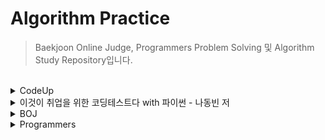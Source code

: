 # Algorithm Practice

> Baekjoon Online Judge, Programmers Problem Solving 및 Algorithm Study Repository입니다.

<br>
<details>
<summary>CodeUp</summary>

### Python 기초 100제
- [6001 - [기초-출력] 출력하기01(설명)(py)](https://github.com/ningpop/Algorithm-Practice/blob/master/CodeUp/Python_Basic_100/6001.py)
- [6002 - [기초-출력] 출력하기02(설명)(py)](https://github.com/ningpop/Algorithm-Practice/blob/master/CodeUp/Python_Basic_100/6002.py)
- [6003 - [기초-출력] 출력하기03(설명)(py)](https://github.com/ningpop/Algorithm-Practice/blob/master/CodeUp/Python_Basic_100/6003.py)
- [6004 - [기초-출력] 출력하기04(설명)(py)](https://github.com/ningpop/Algorithm-Practice/blob/master/CodeUp/Python_Basic_100/6004.py)
- [6005 - [기초-출력] 출력하기05(설명)(py)](https://github.com/ningpop/Algorithm-Practice/blob/master/CodeUp/Python_Basic_100/6005.py)
- [6006 - [기초-출력] 출력하기06(py)](https://github.com/ningpop/Algorithm-Practice/blob/master/CodeUp/Python_Basic_100/6006.py)
- [6007 - [기초-출력] 출력하기07(py)](https://github.com/ningpop/Algorithm-Practice/blob/master/CodeUp/Python_Basic_100/6007.py)
- [6008 - [기초-출력] 출력하기08(py)](https://github.com/ningpop/Algorithm-Practice/blob/master/CodeUp/Python_Basic_100/6008.py)
- [6009 - [기초-입출력] 문자 1개 입력받아 그대로 출력하기(설명)(py)](https://github.com/ningpop/Algorithm-Practice/blob/master/CodeUp/Python_Basic_100/6009.py)
- [6010 - [기초-입출력] 정수 1개 입력받아 int로 변환하여 출력하기(설명)(py)](https://github.com/ningpop/Algorithm-Practice/blob/master/CodeUp/Python_Basic_100/6010.py)
- [6011 - [기초-입출력] 실수 1개 입력받아 변환하여 출력하기(설명)(py)](https://github.com/ningpop/Algorithm-Practice/blob/master/CodeUp/Python_Basic_100/6011.py)
- [6012 - [기초-입출력] 정수 2개 입력받아 그대로 출력하기1(설명)(py)](https://github.com/ningpop/Algorithm-Practice/blob/master/CodeUp/Python_Basic_100/6012.py)
- [6013 - [기초-입출력] 문자 2개 입력받아 순서 바꿔 출력하기1(py)](https://github.com/ningpop/Algorithm-Practice/blob/master/CodeUp/Python_Basic_100/6013.py)
- [6014 - [기초-입출력] 실수 1개 입력받아 3번 출력하기(py)](https://github.com/ningpop/Algorithm-Practice/blob/master/CodeUp/Python_Basic_100/6014.py)
- [6015 - [기초-입출력] 정수 2개 입력받아 그대로 출력하기2(설명)(py)](https://github.com/ningpop/Algorithm-Practice/blob/master/CodeUp/Python_Basic_100/6015.py)
- [6016 - [기초-입출력] 문자 2개 입력받아 순서 바꿔 출력하기2(설명)(py)](https://github.com/ningpop/Algorithm-Practice/blob/master/CodeUp/Python_Basic_100/6016.py)
- [6017 - [기초-입출력] 문장 1개 입력받아 3번 출력하기(설명)(py)](https://github.com/ningpop/Algorithm-Practice/blob/master/CodeUp/Python_Basic_100/6017.py)
- [6018 - [기초-입출력] 시간 입력받아 그대로 출력하기(설명)(py)](https://github.com/ningpop/Algorithm-Practice/blob/master/CodeUp/Python_Basic_100/6018.py)
- [6019 - [기초-입출력] 연월일 입력받아 순서 바꿔 출력하기(py)](https://github.com/ningpop/Algorithm-Practice/blob/master/CodeUp/Python_Basic_100/6019.py)
- [6020 - [기초-입출력] 주민번호 입력받아 형태 바꿔 출력하기(py)](https://github.com/ningpop/Algorithm-Practice/blob/master/CodeUp/Python_Basic_100/6020.py)
- [6021 - [기초-입출력] 단어 1개 입력받아 나누어 출력하기(설명)(py)](https://github.com/ningpop/Algorithm-Practice/blob/master/CodeUp/Python_Basic_100/6021.py)
- [6022 - [기초-입출력] 연월일 입력받아 나누어 출력하기(설명)(py)](https://github.com/ningpop/Algorithm-Practice/blob/master/CodeUp/Python_Basic_100/6022.py)
- [6023 - [기초-입출력] 시분초 입력받아 분만 출력하기(py)](https://github.com/ningpop/Algorithm-Practice/blob/master/CodeUp/Python_Basic_100/6023.py)
- [6024 - [기초-입출력] 단어 2개 입력받아 이어 붙이기(설명)(py)](https://github.com/ningpop/Algorithm-Practice/blob/master/CodeUp/Python_Basic_100/6024.py)
- [6025 - [기초-값변환] 정수 2개 입력받아 합 계산하기(설명)(py)](https://github.com/ningpop/Algorithm-Practice/blob/master/CodeUp/Python_Basic_100/6025.py)
- [6026 - [기초-값변환] 실수 2개 입력받아 합 계산하기(설명)(py)](https://github.com/ningpop/Algorithm-Practice/blob/master/CodeUp/Python_Basic_100/6026.py)
- [6027 - [기초-출력변환] 10진 정수 입력받아 16진수로 출력하기1(설명)(py)](https://github.com/ningpop/Algorithm-Practice/blob/master/CodeUp/Python_Basic_100/6027.py)
- [6028 - [기초-출력변환] 10진 정수 입력받아 16진수로 출력하기2(설명)(py)](https://github.com/ningpop/Algorithm-Practice/blob/master/CodeUp/Python_Basic_100/6028.py)
- [6029 - [기초-값변환] 16진 정수 입력받아 8진수로 출력하기(설명)(py)](https://github.com/ningpop/Algorithm-Practice/blob/master/CodeUp/Python_Basic_100/6029.py)
- [6030 - [기초-값변환] 영문자 1개 입력받아 10진수로 변환하기(설명)(py)](https://github.com/ningpop/Algorithm-Practice/blob/master/CodeUp/Python_Basic_100/6030.py)
- [6031 - [기초-값변환] 정수 입력받아 유니코드 문자로 변환하기(설명)(py)](https://github.com/ningpop/Algorithm-Practice/blob/master/CodeUp/Python_Basic_100/6031.py)
- [6032 - [기초-산술연산] 정수 1개 입력받아 부호 바꾸기(설명)(py)](https://github.com/ningpop/Algorithm-Practice/blob/master/CodeUp/Python_Basic_100/6032.py)
- [6033 - [기초-산술연산] 문자 1개 입력받아 다음 문자 출력하기(설명)(py)](https://github.com/ningpop/Algorithm-Practice/blob/master/CodeUp/Python_Basic_100/6033.py)
- [6034 - [기초-산술연산] 정수 2개 입력받아 차 계산하기(설명)(py)](https://github.com/ningpop/Algorithm-Practice/blob/master/CodeUp/Python_Basic_100/6034.py)
- [6035 - [기초-산술연산] 실수 2개 입력받아 곱 계산하기(설명)(py)](https://github.com/ningpop/Algorithm-Practice/blob/master/CodeUp/Python_Basic_100/6035.py)
- [6036 - [기초-산술연산] 단어 여러 번 출력하기(설명)(py)](https://github.com/ningpop/Algorithm-Practice/blob/master/CodeUp/Python_Basic_100/6036.py)
- [6037 - [기초-산술연산] 문장 여러 번 출력하기(설명)(py)](https://github.com/ningpop/Algorithm-Practice/blob/master/CodeUp/Python_Basic_100/6037.py)
- [6038 - [기초-산술연산] 정수 2개 입력받아 거듭제곱 계산하기(설명)(py)](https://github.com/ningpop/Algorithm-Practice/blob/master/CodeUp/Python_Basic_100/6038.py)
- [6039 - [기초-산술연산] 실수 2개 입력받아 거듭제곱 계산하기(py)](https://github.com/ningpop/Algorithm-Practice/blob/master/CodeUp/Python_Basic_100/6039.py)
- [6040 - [기초-산술연산] 정수 2개 입력받아 나눈 몫 계산하기(설명)(py)](https://github.com/ningpop/Algorithm-Practice/blob/master/CodeUp/Python_Basic_100/6040.py)
- [6041 - [기초-산술연산] 정수 2개 입력받아 나눈 나머지 계산하기(설명)(py)](https://github.com/ningpop/Algorithm-Practice/blob/master/CodeUp/Python_Basic_100/6041.py)
- [6042 - [기초-값변환] 실수 1개 입력받아 소숫점이하 자리 변환하기(설명)(py)](https://github.com/ningpop/Algorithm-Practice/blob/master/CodeUp/Python_Basic_100/6042.py)
- [6043 - [기초-산술연산] 실수 2개 입력받아 나눈 결과 계산하기(py)](https://github.com/ningpop/Algorithm-Practice/blob/master/CodeUp/Python_Basic_100/6043.py)
- [6044 - [기초-산술연산] 정수 2개 입력받아 자동 계산하기(py)](https://github.com/ningpop/Algorithm-Practice/blob/master/CodeUp/Python_Basic_100/6044.py)
- [6045 - [기초-산술연산] 정수 3개 입력받아 합과 평균 출력하기(설명)(py)](https://github.com/ningpop/Algorithm-Practice/blob/master/CodeUp/Python_Basic_100/6045.py)
- [6046 - [기초-비트시프트연산] 정수 1개 입력받아 2배 곱해 출력하기(설명)(py)](https://github.com/ningpop/Algorithm-Practice/blob/master/CodeUp/Python_Basic_100/6046.py)
- [6047 - [기초-비트시프트연산] 2의 거듭제곱 배로 곱해 출력하기(설명)(py)](https://github.com/ningpop/Algorithm-Practice/blob/master/CodeUp/Python_Basic_100/6047.py)
- [6048 - [기초-비교연산] 정수 2개 입력받아 비교하기1(설명)(py)](https://github.com/ningpop/Algorithm-Practice/blob/master/CodeUp/Python_Basic_100/6048.py)
- [6049 - [기초-비교연산] 정수 2개 입력받아 비교하기2(설명)(py)](https://github.com/ningpop/Algorithm-Practice/blob/master/CodeUp/Python_Basic_100/6049.py)
- [6050 - [기초-비교연산] 정수 2개 입력받아 비교하기3(설명)(py)](https://github.com/ningpop/Algorithm-Practice/blob/master/CodeUp/Python_Basic_100/6050.py)
- [6051 - [기초-비교연산] 정수 2개 입력받아 비교하기4(설명)(py)](https://github.com/ningpop/Algorithm-Practice/blob/master/CodeUp/Python_Basic_100/6051.py)
- [6052 - [기초-논리연산] 정수 입력받아 참 거짓 평가하기(설명)(py)](https://github.com/ningpop/Algorithm-Practice/blob/master/CodeUp/Python_Basic_100/6052.py)
- [6053 - [기초-논리연산] 참 거짓 바꾸기(설명)(py)](https://github.com/ningpop/Algorithm-Practice/blob/master/CodeUp/Python_Basic_100/6053.py)
- [6054 - [기초-논리연산] 둘 다 참일 경우만 참 출력하기(설명)(py)](https://github.com/ningpop/Algorithm-Practice/blob/master/CodeUp/Python_Basic_100/6054.py)
- [6055 - [기초-논리연산] 하나라도 참이면 참 출력하기(설명)(py)](https://github.com/ningpop/Algorithm-Practice/blob/master/CodeUp/Python_Basic_100/6055.py)
- [6056 - [기초-논리연산] 참/거짓이 서로 다를 때에만 참 출력하기(설명)(py)](https://github.com/ningpop/Algorithm-Practice/blob/master/CodeUp/Python_Basic_100/6056.py)
- [6057 - [기초-논리연산] 참/거짓이 서로 같을 때에만 참 출력하기(설명)(py)](https://github.com/ningpop/Algorithm-Practice/blob/master/CodeUp/Python_Basic_100/6057.py)
- [6058 - [기초-논리연산] 둘 다 거짓일 경우만 참 출력하기(py)](https://github.com/ningpop/Algorithm-Practice/blob/master/CodeUp/Python_Basic_100/6058.py)
- [6059 - [기초-비트단위논리연산] 비트단위로 NOT 하여 출력하기(설명)(py)](https://github.com/ningpop/Algorithm-Practice/blob/master/CodeUp/Python_Basic_100/6059.py)
- [6060 - [기초-비트단위논리연산] 비트단위로 AND 하여 출력하기(설명)(py)](https://github.com/ningpop/Algorithm-Practice/blob/master/CodeUp/Python_Basic_100/6060.py)
- [6061 - [기초-비트단위논리연산] 비트단위로 OR 하여 출력하기(설명)(py)](https://github.com/ningpop/Algorithm-Practice/blob/master/CodeUp/Python_Basic_100/6061.py)
- [6062 - [기초-비트단위논리연산] 비트단위로 XOR 하여 출력하기(설명)(py)](https://github.com/ningpop/Algorithm-Practice/blob/master/CodeUp/Python_Basic_100/6062.py)
- [6063 - [기초-3항연산] 정수 2개 입력받아 큰 값 출력하기(설명)(py)](https://github.com/ningpop/Algorithm-Practice/blob/master/CodeUp/Python_Basic_100/6063.py)
- [6064 - [기초-3항연산] 정수 3개 입력받아 가장 작은 값 출력하기(설명)(py)](https://github.com/ningpop/Algorithm-Practice/blob/master/CodeUp/Python_Basic_100/6064.py)
- [6065 - [기초-조건/선택실행구조] 정수 3개 입력받아 짝수만 출력하기(설명)(py)](https://github.com/ningpop/Algorithm-Practice/blob/master/CodeUp/Python_Basic_100/6065.py)
- [6066 - [기초-조건/선택실행구조] 정수 3개 입력받아 짝/홀 출력하기(설명)(py)](https://github.com/ningpop/Algorithm-Practice/blob/master/CodeUp/Python_Basic_100/6066.py)
- [6067 - [기초-조건/선택실행구조] 정수 1개 입력받아 분류하기(설명)(py)](https://github.com/ningpop/Algorithm-Practice/blob/master/CodeUp/Python_Basic_100/6067.py)
- [6068 - [기초-조건/선택실행구조] 점수 입력받아 평가 출력하기(설명)(py)](https://github.com/ningpop/Algorithm-Practice/blob/master/CodeUp/Python_Basic_100/6068.py)
- [6069 - [기초-조건/선택실행구조] 평가 입력받아 다르게 출력하기(py)](https://github.com/ningpop/Algorithm-Practice/blob/master/CodeUp/Python_Basic_100/6069.py)
- [6070 - [기초-조건/선택실행구조] 월 입력받아 계절 출력하기(설명)(py)](https://github.com/ningpop/Algorithm-Practice/blob/master/CodeUp/Python_Basic_100/6070.py)
- [6071 - [기초-반복실행구조] 0 입력될 때까지 무한 출력하기(설명)(py)](https://github.com/ningpop/Algorithm-Practice/blob/master/CodeUp/Python_Basic_100/6071.py)
- [6072 - [기초-반복실행구조] 정수 1개 입력받아 카운트다운 출력하기1(설명)(py)](https://github.com/ningpop/Algorithm-Practice/blob/master/CodeUp/Python_Basic_100/6072.py)
- [6073 - [기초-반복실행구조] 정수 1개 입력받아 카운트다운 출력하기2(py)](https://github.com/ningpop/Algorithm-Practice/blob/master/CodeUp/Python_Basic_100/6073.py)
- [6074 - [기초-반복실행구조] 문자 1개 입력받아 알파벳 출력하기(설명)(py)](https://github.com/ningpop/Algorithm-Practice/blob/master/CodeUp/Python_Basic_100/6074.py)
- [6075 - [기초-반복실행구조] 정수 1개 입력받아 그 수까지 출력하기1(py)](https://github.com/ningpop/Algorithm-Practice/blob/master/CodeUp/Python_Basic_100/6075.py)
- [6076 - [기초-반복실행구조] 정수 1개 입력받아 그 수까지 출력하기2(설명)(py)](https://github.com/ningpop/Algorithm-Practice/blob/master/CodeUp/Python_Basic_100/6076.py)
- [6077 - [기초-종합] 짝수 합 구하기(설명)(py)](https://github.com/ningpop/Algorithm-Practice/blob/master/CodeUp/Python_Basic_100/6077.py)
- [6078 - [기초-종합] 원하는 문자가 입력될 때까지 반복 출력하기(py)](https://github.com/ningpop/Algorithm-Practice/blob/master/CodeUp/Python_Basic_100/6078.py)
- [6079 - [기초-종합] 언제까지 더해야 할까?(py)](https://github.com/ningpop/Algorithm-Practice/blob/master/CodeUp/Python_Basic_100/6079.py)
- [6080 - [기초-종합] 주사위 2개 던지기(설명)(py)](https://github.com/ningpop/Algorithm-Practice/blob/master/CodeUp/Python_Basic_100/6080.py)
- [6081 - [기초-종합] 16진수 구구단 출력하기(py)](https://github.com/ningpop/Algorithm-Practice/blob/master/CodeUp/Python_Basic_100/6081.py)
- [6082 - [기초-종합] 3 6 9 게임의 왕이 되자(설명)(py)](https://github.com/ningpop/Algorithm-Practice/blob/master/CodeUp/Python_Basic_100/6082.py)
- [6083 - [기초-종합] 빛 섞어 색 만들기(설명)(py)](https://github.com/ningpop/Algorithm-Practice/blob/master/CodeUp/Python_Basic_100/6083.py)
- [6084 - [기초-종합] 소리 파일 저장용량 계산하기(py)](https://github.com/ningpop/Algorithm-Practice/blob/master/CodeUp/Python_Basic_100/6084.py)
- [6085 - [기초-종합] 그림 파일 저장용량 계산하기(py)](https://github.com/ningpop/Algorithm-Practice/blob/master/CodeUp/Python_Basic_100/6085.py)
- [6086 - [기초-종합] 거기까지! 이제 그만~(설명)(py)](https://github.com/ningpop/Algorithm-Practice/blob/master/CodeUp/Python_Basic_100/6086.py)
- [6087 - [기초-종합] 3의 배수는 통과(설명)(py)](https://github.com/ningpop/Algorithm-Practice/blob/master/CodeUp/Python_Basic_100/6087.py)
- [6088 - [기초-종합] 수 나열하기1(py)](https://github.com/ningpop/Algorithm-Practice/blob/master/CodeUp/Python_Basic_100/6088.py)
- [6089 - [기초-종합] 수 나열하기2(py)](https://github.com/ningpop/Algorithm-Practice/blob/master/CodeUp/Python_Basic_100/6089.py)
- [6090 - [기초-종합] 수 나열하기3(py)](https://github.com/ningpop/Algorithm-Practice/blob/master/CodeUp/Python_Basic_100/6090.py)
- [6091 - [기초-종합] 함께 문제 푸는 날(설명)(py)](https://github.com/ningpop/Algorithm-Practice/blob/master/CodeUp/Python_Basic_100/6091.py)
- [6092 - [기초-리스트] 이상한 출석 번호 부르기1(설명)(py)](https://github.com/ningpop/Algorithm-Practice/blob/master/CodeUp/Python_Basic_100/6092.py)
- [6093 - [기초-리스트] 이상한 출석 번호 부르기2(py)](https://github.com/ningpop/Algorithm-Practice/blob/master/CodeUp/Python_Basic_100/6093.py)
- [6094 - [기초-리스트] 이상한 출석 번호 부르기3(py)](https://github.com/ningpop/Algorithm-Practice/blob/master/CodeUp/Python_Basic_100/6094.py)
- [6095 - [기초-리스트] 바둑판에 흰 돌 놓기(설명)(py)](https://github.com/ningpop/Algorithm-Practice/blob/master/CodeUp/Python_Basic_100/6095.py)
- [6096 - [기초-리스트] 바둑알 십자 뒤집기(py)](https://github.com/ningpop/Algorithm-Practice/blob/master/CodeUp/Python_Basic_100/6096.py)
- [6097 - [기초-리스트] 설탕과자 뽑기(py)](https://github.com/ningpop/Algorithm-Practice/blob/master/CodeUp/Python_Basic_100/6097.py)
- [6098 - [기초-리스트] 성실한 개미(py)](https://github.com/ningpop/Algorithm-Practice/blob/master/CodeUp/Python_Basic_100/6098.py)

### 기초1. 출력문
- [1001 - [기초-출력] 출력하기01(설명)](https://github.com/ningpop/Algorithm-Practice/blob/master/CodeUp/Basic1/1001.cpp)
- [1002 - [기초-출력] 출력하기02(설명)](https://github.com/ningpop/Algorithm-Practice/blob/master/CodeUp/Basic1/1002.cpp)
- [1003 - [기초-출력] 출력하기03(설명)](https://github.com/ningpop/Algorithm-Practice/blob/master/CodeUp/Basic1/1003.cpp)
- [1004 - [기초-출력] 출력하기04(설명)](https://github.com/ningpop/Algorithm-Practice/blob/master/CodeUp/Basic1/1004.cpp)
- [1005 - [기초-출력] 출력하기05(설명)](https://github.com/ningpop/Algorithm-Practice/blob/master/CodeUp/Basic1/1005.cpp)
- [1006 - [기초-출력] 출력하기06(설명)](https://github.com/ningpop/Algorithm-Practice/blob/master/CodeUp/Basic1/1006.cpp)
- [1007 - [기초-출력] 출력하기07(설명)](https://github.com/ningpop/Algorithm-Practice/blob/master/CodeUp/Basic1/1007.cpp)
- [1008 - [기초-출력] 출력하기08(설명)](https://github.com/ningpop/Algorithm-Practice/blob/master/CodeUp/Basic1/1008.cpp)
- [1101 - Hello, World!](https://github.com/ningpop/Algorithm-Practice/blob/master/CodeUp/Basic1/1101.py)
- [1102 - Hello, World! (줄 바꿈 버전)](https://github.com/ningpop/Algorithm-Practice/blob/master/CodeUp/Basic1/1102.py)
- [1103 - 폴더명 출력](https://github.com/ningpop/Algorithm-Practice/blob/master/CodeUp/Basic1/1103.py)
- [1106 - int의 범위](https://github.com/ningpop/Algorithm-Practice/blob/master/CodeUp/Basic1/1106.py)

### 기초2. 입출력문 및 연산자
- [1010 - [기초-입출력] 정수 1개 입력받아 그대로 출력하기(설명)](https://github.com/ningpop/Algorithm-Practice/blob/master/CodeUp/Basic2/1010.cpp)
- [1011 - [기초-입출력] 문자 1개 입력받아 그대로 출력하기(설명)](https://github.com/ningpop/Algorithm-Practice/blob/master/CodeUp/Basic2/1011.cpp)
- [1012 - [기초-입출력] 실수 1개 입력받아 그대로 출력하기(설명)](https://github.com/ningpop/Algorithm-Practice/blob/master/CodeUp/Basic2/1012.cpp)
- [1013 - [기초-입출력] 정수 2개 입력받아 그대로 출력하기(설명)](https://github.com/ningpop/Algorithm-Practice/blob/master/CodeUp/Basic2/1013.cpp)
- [1014 - [기초-입출력] 문자 2개 입력받아 순서 바꿔 출력하기(설명)](https://github.com/ningpop/Algorithm-Practice/blob/master/CodeUp/Basic2/1014.cpp)
- [1015 - [기초-입출력] 실수 입력받아 둘째 자리까지 출력하기(설명)](https://github.com/ningpop/Algorithm-Practice/blob/master/CodeUp/Basic2/1015.cpp)
- [1017 - [기초-입출력] 정수 1개 입력받아 3번 출력하기(설명)](https://github.com/ningpop/Algorithm-Practice/blob/master/CodeUp/Basic2/1017.cpp)
- [1018 - [기초-입출력] 시간 입력받아 그대로 출력하기(설명)](https://github.com/ningpop/Algorithm-Practice/blob/master/CodeUp/Basic2/1018.cpp)
- [1019 - [기초-입출력] 연월일 입력받아 그대로 출력하기](https://github.com/ningpop/Algorithm-Practice/blob/master/CodeUp/Basic2/1019.cpp)
- [1020 - [기초-입출력] 주민번호 입력받아 형태 바꿔 출력하기](https://github.com/ningpop/Algorithm-Practice/blob/master/CodeUp/Basic2/1020.cpp)
- [1021 - [기초-입출력] 단어 1개 입력받아 그대로 출력하기(설명)](https://github.com/ningpop/Algorithm-Practice/blob/master/CodeUp/Basic2/1021.cpp)
- [1022 - [기초-입출력] 문장 1개 입력받아 그대로 출력하기(설명)](https://github.com/ningpop/Algorithm-Practice/blob/master/CodeUp/Basic2/1022.cpp)
- [1023 - [기초-입출력] 실수 1개 입력받아 부분별로 출력하기(설명)](https://github.com/ningpop/Algorithm-Practice/blob/master/CodeUp/Basic2/1023.cpp)
- [1024 - [기초-입출력] 단어 1개 입력받아 나누어 출력하기(설명)](https://github.com/ningpop/Algorithm-Practice/blob/master/CodeUp/Basic2/1024.cpp)
- [1025 - [기초-입출력] 정수 1개 입력받아 나누어 출력하기(설명)](https://github.com/ningpop/Algorithm-Practice/blob/master/CodeUp/Basic2/1025.cpp)
- [1026 - [기초-입출력] 시분초 입력받아 분만 출력하기(설명)](https://github.com/ningpop/Algorithm-Practice/blob/master/CodeUp/Basic2/1026.cpp)
- [1027 - [기초-입출력] 년월일 입력 받아 형식 바꿔 출력하기(설명)](https://github.com/ningpop/Algorithm-Practice/blob/master/CodeUp/Basic2/1027.cpp)
- [1028 - [기초-데이터형] 정수 1개 입력받아 그대로 출력하기2(설명)](https://github.com/ningpop/Algorithm-Practice/blob/master/CodeUp/Basic2/1028.cpp)
- [1029 - [기초-데이터형] 실수 1개 입력받아 그대로 출력하기2(설명)](https://github.com/ningpop/Algorithm-Practice/blob/master/CodeUp/Basic2/1029.cpp)
- [1030 - [기초-데이터형] 정수 1개 입력받아 그대로 출력하기3(설명)](https://github.com/ningpop/Algorithm-Practice/blob/master/CodeUp/Basic2/1030.cpp)
- [1031 - [기초-출력변환] 10진 정수 1개 입력받아 8진수로 출력하기(설명)](https://github.com/ningpop/Algorithm-Practice/blob/master/CodeUp/Basic2/1031.cpp)
- [1032 - [기초-출력변환] 10진 정수 입력받아 16진수로 출력하기1(설명)](https://github.com/ningpop/Algorithm-Practice/blob/master/CodeUp/Basic2/1032.cpp)
- [1033 - [기초-출력변환] 10진 정수 입력받아 16진수로 출력하기2(설명)](https://github.com/ningpop/Algorithm-Practice/blob/master/CodeUp/Basic2/1033.cpp)
- [1034 - [기초-출력변환] 8진 정수 1개 입력받아 10진수로 출력하기(설명)](https://github.com/ningpop/Algorithm-Practice/blob/master/CodeUp/Basic2/1034.cpp)
- [1035 - [기초-출력변환] 16진 정수 1개 입력받아 8진수로 출력하기(설명)](https://github.com/ningpop/Algorithm-Practice/blob/master/CodeUp/Basic2/1035.cpp)
- [1036 - [기초-출력변환] 영문자 1개 입력받아 10진수로 출력하기(설명)](https://github.com/ningpop/Algorithm-Practice/blob/master/CodeUp/Basic2/1036.cpp)
- [1037 - [기초-출력변환] 정수 입력받아 아스키 문자로 출력하기](https://github.com/ningpop/Algorithm-Practice/blob/master/CodeUp/Basic2/1037.cpp)
- [1038 - [기초-산술연산] 정수 2개 입력받아 합 출력하기1(설명)](https://github.com/ningpop/Algorithm-Practice/blob/master/CodeUp/Basic2/1038.cpp)
- [1039 - [기초-산술연산] 정수 2개 입력받아 합 출력하기2(설명)](https://github.com/ningpop/Algorithm-Practice/blob/master/CodeUp/Basic2/1039.cpp)
- [1040 - [기초-산술연산] 정수 1개 입력받아 부호 바꿔 출력하기(설명)](https://github.com/ningpop/Algorithm-Practice/blob/master/CodeUp/Basic2/1040.cpp)
- [1041 - [기초-산술연산] 문자 1개 입력받아 다음 문자 출력하기(설명)](https://github.com/ningpop/Algorithm-Practice/blob/master/CodeUp/Basic2/1041.cpp)
- [1042 - [기초-산술연산] 정수 2개 입력받아 나눈 몫 출력하기(설명)](https://github.com/ningpop/Algorithm-Practice/blob/master/CodeUp/Basic2/1042.cpp)
- [1043 - [기초-산술연산] 정수 2개 입력받아 나눈 나머지 출력하기(설명)](https://github.com/ningpop/Algorithm-Practice/blob/master/CodeUp/Basic2/1043.cpp)
- [1044 - [기초-산술연산] 정수 1개 입력받아 1 더해 출력하기(설명)](https://github.com/ningpop/Algorithm-Practice/blob/master/CodeUp/Basic2/1044.cpp)
- [1045 - [기초-산술연산] 정수 2개 입력받아 자동 계산하기](https://github.com/ningpop/Algorithm-Practice/blob/master/CodeUp/Basic2/1045.cpp)
- [1046 - [기초-산술연산] 정수 3개 입력받아 합과 평균 출력하기](https://github.com/ningpop/Algorithm-Practice/blob/master/CodeUp/Basic2/1046.cpp)
- [1047 - [기초-비트시프트연산] 정수 1개 입력받아 2배 곱해 출력하기(설명)](https://github.com/ningpop/Algorithm-Practice/blob/master/CodeUp/Basic2/1047.cpp)
- [1048 - [기초-비트시프트연산] 한 번에 2의 거듭제곱 배로 출력하기(설명)](https://github.com/ningpop/Algorithm-Practice/blob/master/CodeUp/Basic2/1048.cpp)
- [1049 - [기초-비교연산] 두 정수 입력받아 비교하기1(설명)](https://github.com/ningpop/Algorithm-Practice/blob/master/CodeUp/Basic2/1049.cpp)
- [1050 - [기초-비교연산] 두 정수 입력받아 비교하기2(설명)](https://github.com/ningpop/Algorithm-Practice/blob/master/CodeUp/Basic2/1050.cpp)
- [1051 - [기초-비교연산] 두 정수 입력받아 비교하기3(설명)](https://github.com/ningpop/Algorithm-Practice/blob/master/CodeUp/Basic2/1051.cpp)
- [1052 - [기초-비교연산] 두 정수 입력받아 비교하기4(설명)](https://github.com/ningpop/Algorithm-Practice/blob/master/CodeUp/Basic2/1052.cpp)
- [1053 - [기초-논리연산] 참 거짓 바꾸기(설명)](https://github.com/ningpop/Algorithm-Practice/blob/master/CodeUp/Basic2/1053.cpp)
- [1054 - [기초-논리연산] 둘 다 참일 경우만 참 출력하기(설명)](https://github.com/ningpop/Algorithm-Practice/blob/master/CodeUp/Basic2/1054.cpp)
- [1055 - [기초-논리연산] 하나라도 참이면 참 출력하기(설명)](https://github.com/ningpop/Algorithm-Practice/blob/master/CodeUp/Basic2/1055.cpp)
- [1056 - [기초-논리연산] 참/거짓이 서로 다를 때에만 참 출력하기(설명)](https://github.com/ningpop/Algorithm-Practice/blob/master/CodeUp/Basic2/1056.cpp)
- [1057 - [기초-논리연산] 참/거짓이 서로 같을 때에만 참 출력하기](https://github.com/ningpop/Algorithm-Practice/blob/master/CodeUp/Basic2/1057.cpp)
- [1058 - [기초-논리연산] 둘 다 거짓일 경우만 참 출력하기](https://github.com/ningpop/Algorithm-Practice/blob/master/CodeUp/Basic2/1058.cpp)
- [1059 - [기초-비트단위논리연산] 비트단위로 NOT 하여 출력하기(설명)](https://github.com/ningpop/Algorithm-Practice/blob/master/CodeUp/Basic2/1059.cpp)
- [1060 - [기초-비트단위논리연산] 비트단위로 AND 하여 출력하기(설명)](https://github.com/ningpop/Algorithm-Practice/blob/master/CodeUp/Basic2/1060.cpp)
- [1061 - [기초-비트단위논리연산] 비트단위로 OR 하여 출력하기(설명)](https://github.com/ningpop/Algorithm-Practice/blob/master/CodeUp/Basic2/1061.cpp)
- [1062 - [기초-비트단위논리연산] 비트단위로 XOR 하여 출력하기(설명)](https://github.com/ningpop/Algorithm-Practice/blob/master/CodeUp/Basic2/1062.cpp)
- [1063 - [기초-삼항연산] 두 정수 입력받아 큰 수 출력하기(설명)](https://github.com/ningpop/Algorithm-Practice/blob/master/CodeUp/Basic2/1063.cpp)
- [1064 - [기초-삼항연산] 정수 3개 입력받아 가장 작은 수 출력하기(설명)](https://github.com/ningpop/Algorithm-Practice/blob/master/CodeUp/Basic2/1064.cpp)
- [1085 - [기초-종합] 소리 파일 저장용량 계산하기(설명)](https://github.com/ningpop/Algorithm-Practice/blob/master/CodeUp/Basic2/1085.cpp)
- [1086 - [기초-종합] 그림 파일 저장용량 계산하기(설명)](https://github.com/ningpop/Algorithm-Practice/blob/master/CodeUp/Basic2/1086.cpp)
- [1110 - 정수 그대로 출력하기](https://github.com/ningpop/Algorithm-Practice/blob/master/CodeUp/Basic2/1110.py)
- [1111 - %출력](https://github.com/ningpop/Algorithm-Practice/blob/master/CodeUp/Basic2/1111.py)
- [1112 - 두 정수 출력](https://github.com/ningpop/Algorithm-Practice/blob/master/CodeUp/Basic2/1112.py)
- [1113 - 바꿔서 출력하기](https://github.com/ningpop/Algorithm-Practice/blob/master/CodeUp/Basic2/1113.py)
- [1114 - 두 정수의 덧셈](https://github.com/ningpop/Algorithm-Practice/blob/master/CodeUp/Basic2/1114.py)
- [1115 - 두 정수의 덧셈 (64비트)](https://github.com/ningpop/Algorithm-Practice/blob/master/CodeUp/Basic2/1115.py)
- [1116 - 사칙연산 계산기](https://github.com/ningpop/Algorithm-Practice/blob/master/CodeUp/Basic2/1116.py)
- [1117 - 두 실수의 곱](https://github.com/ningpop/Algorithm-Practice/blob/master/CodeUp/Basic2/1117.py)
- [1118 - 삼각형의 넓이 구하기](https://github.com/ningpop/Algorithm-Practice/blob/master/CodeUp/Basic2/1118.py)
- [1119 - 일을 시간으로 변환](https://github.com/ningpop/Algorithm-Practice/blob/master/CodeUp/Basic2/1119.py)
- [1120 - 세 수의 평균](https://github.com/ningpop/Algorithm-Practice/blob/master/CodeUp/Basic2/1120.py)
- [1121 - 나머지 구하기](https://github.com/ningpop/Algorithm-Practice/blob/master/CodeUp/Basic2/1121.py)
- [1122 - 초를 분/초로 변환](https://github.com/ningpop/Algorithm-Practice/blob/master/CodeUp/Basic2/1122.py)
- [1123 - 섭씨 온도를 화씨 온도로 변환](https://github.com/ningpop/Algorithm-Practice/blob/master/CodeUp/Basic2/1123.py)
- [1125 - 8진수 16진수 변환](https://github.com/ningpop/Algorithm-Practice/blob/master/CodeUp/Basic2/1125.py)
- [1131 - 문자 출력하기](https://github.com/ningpop/Algorithm-Practice/blob/master/CodeUp/Basic2/1131.py)
- [1132 - 문자열 출력하기](https://github.com/ningpop/Algorithm-Practice/blob/master/CodeUp/Basic2/1132.py)
- [1133 - 공백이 있는 문자열 입출력](https://github.com/ningpop/Algorithm-Practice/blob/master/CodeUp/Basic2/1133.py)
- [1135 - 관계연산자 1](https://github.com/ningpop/Algorithm-Practice/blob/master/CodeUp/Basic2/1135.py)
- [1136 - 관계연산자 2](https://github.com/ningpop/Algorithm-Practice/blob/master/CodeUp/Basic2/1136.py)
- [1137 - 관계연산자 3](https://github.com/ningpop/Algorithm-Practice/blob/master/CodeUp/Basic2/1137.py)
- [1138 - 논리 연산자(NOT)](https://github.com/ningpop/Algorithm-Practice/blob/master/CodeUp/Basic2/1138.py)
- [1139 - 논리 연산자(AND)](https://github.com/ningpop/Algorithm-Practice/blob/master/CodeUp/Basic2/1139.py)
- [1140 - 논리 연산자(OR)](https://github.com/ningpop/Algorithm-Practice/blob/master/CodeUp/Basic2/1140.py)
- [1143 - 비트 연산자(AND)](https://github.com/ningpop/Algorithm-Practice/blob/master/CodeUp/Basic2/1143.py)
- [1144 - 비트 연산자(OR)](https://github.com/ningpop/Algorithm-Practice/blob/master/CodeUp/Basic2/1144.py)
- [1147 - 비트 연산자(<<)](https://github.com/ningpop/Algorithm-Practice/blob/master/CodeUp/Basic2/1147.py)
- [1148 - 비트 연산자(>>)](https://github.com/ningpop/Algorithm-Practice/blob/master/CodeUp/Basic2/1148.py)
- [1149 - 두 수 중 큰 수](https://github.com/ningpop/Algorithm-Practice/blob/master/CodeUp/Basic2/1149.py)
- [1150 - 세 수 중 가장 작은 수](https://github.com/ningpop/Algorithm-Practice/blob/master/CodeUp/Basic2/1150.py)

### 기초3. if ~ else
- [1065 - [기초-조건/선택실행구조] 정수 3개 입력받아 짝수만 출력하기(설명)](https://github.com/ningpop/Algorithm-Practice/blob/master/CodeUp/Basic3/1065.cpp)
- [1066 - [기초-조건/선택실행구조] 정수 3개 입력받아 짝/홀 출력하기(설명)](https://github.com/ningpop/Algorithm-Practice/blob/master/CodeUp/Basic3/1066.cpp)
- [1067 - [기초-조건/선택실행구조] 정수 1개 입력받아 분석하기(설명)](https://github.com/ningpop/Algorithm-Practice/blob/master/CodeUp/Basic3/1067.cpp)
- [1068 - [기초-조건/선택실행구조] 정수 1개 입력받아 평가 출력하기(설명)](https://github.com/ningpop/Algorithm-Practice/blob/master/CodeUp/Basic3/1068.cpp)
- [1069 - [기초-조건/선택실행구조] 평가 입력받아 다르게 출력하기(설명)](https://github.com/ningpop/Algorithm-Practice/blob/master/CodeUp/Basic3/1069.cpp)
- [1070 - [기초-조건/선택실행구조] 월 입력받아 계절 출력하기(설명)](https://github.com/ningpop/Algorithm-Practice/blob/master/CodeUp/Basic3/1070.cpp)
- [1151 - 10보다 작은 수](https://github.com/ningpop/Algorithm-Practice/blob/master/CodeUp/Basic3/1151.py)
- [1152 - 10보다 작은 수 (else 버전)](https://github.com/ningpop/Algorithm-Practice/blob/master/CodeUp/Basic3/1152.py)
- [1153 - 두 수의 대소 비교](https://github.com/ningpop/Algorithm-Practice/blob/master/CodeUp/Basic3/1153.py)
- [1154 - 큰수 - 작은수](https://github.com/ningpop/Algorithm-Practice/blob/master/CodeUp/Basic3/1154.py)
- [1155 - 7의 배수](https://github.com/ningpop/Algorithm-Practice/blob/master/CodeUp/Basic3/1155.py)
- [1156 - 홀수 짝수 구별](https://github.com/ningpop/Algorithm-Practice/blob/master/CodeUp/Basic3/1156.py)
- [1157 - 특별한 공 던지기 1](https://github.com/ningpop/Algorithm-Practice/blob/master/CodeUp/Basic3/1157.py)
- [1158 - 특별한 공 던지기 2](https://github.com/ningpop/Algorithm-Practice/blob/master/CodeUp/Basic3/1158.py)
- [1159 - 특별한 공 던지기 3](https://github.com/ningpop/Algorithm-Practice/blob/master/CodeUp/Basic3/1159.py)
- [1160 - 아르바이트 가는 날](https://github.com/ningpop/Algorithm-Practice/blob/master/CodeUp/Basic3/1160.py)
- [1161 - 홀수와 짝수 그리고 더하기](https://github.com/ningpop/Algorithm-Practice/blob/master/CodeUp/Basic3/1161.py)
- [1162 - 당신의 사주를 봐 드립니다 1](https://github.com/ningpop/Algorithm-Practice/blob/master/CodeUp/Basic3/1162.py)
- [1163 - 당신의 사주를 봐 드립니다 2](https://github.com/ningpop/Algorithm-Practice/blob/master/CodeUp/Basic3/1163.py)
- [1164 - 터널 통과하기 1](https://github.com/ningpop/Algorithm-Practice/blob/master/CodeUp/Basic3/1164.py)
- [1165 - 축구의 신 1](https://github.com/ningpop/Algorithm-Practice/blob/master/CodeUp/Basic3/1165.py)
- [1166 - 윤년 판별](https://github.com/ningpop/Algorithm-Practice/blob/master/CodeUp/Basic3/1166.py)
- [1167 - 두 번째로 작은 수](https://github.com/ningpop/Algorithm-Practice/blob/master/CodeUp/Basic3/1167.py)
- [1168 - 나이 계산 1](https://github.com/ningpop/Algorithm-Practice/blob/master/CodeUp/Basic3/1168.py)
- [1169 - 나이 계산 2](https://github.com/ningpop/Algorithm-Practice/blob/master/CodeUp/Basic3/1169.py)
- [1170 - 당신의 학번은? 1](https://github.com/ningpop/Algorithm-Practice/blob/master/CodeUp/Basic3/1170.py)
- [1170 - 당신의 학번은? 2](https://github.com/ningpop/Algorithm-Practice/blob/master/CodeUp/Basic3/1170.py)
- [1170 - 세 수 정렬하기](https://github.com/ningpop/Algorithm-Practice/blob/master/CodeUp/Basic3/1170.py)
- [1170 - 30분전](https://github.com/ningpop/Algorithm-Practice/blob/master/CodeUp/Basic3/1170.py)
- [1180 - 만능 휴지통](https://github.com/ningpop/Algorithm-Practice/blob/master/CodeUp/Basic3/1180.py)
- [1201 - 정수 판별](https://github.com/ningpop/Algorithm-Practice/blob/master/CodeUp/Basic3/1201.py)
- [1202 - 등급 판정](https://github.com/ningpop/Algorithm-Practice/blob/master/CodeUp/Basic3/1202.py)
- [1203 - 비만도 측정 0](https://github.com/ningpop/Algorithm-Practice/blob/master/CodeUp/Basic3/1203.py)
- [1204 - 영어 서수로 표현하기](https://github.com/ningpop/Algorithm-Practice/blob/master/CodeUp/Basic3/1204.py)
- [1205 - 최댓값](https://github.com/ningpop/Algorithm-Practice/blob/master/CodeUp/Basic3/1205.py)
- [1206 - 배수](https://github.com/ningpop/Algorithm-Practice/blob/master/CodeUp/Basic3/1206.py)
- [1207 - 윷놀이](https://github.com/ningpop/Algorithm-Practice/blob/master/CodeUp/Basic3/1207.py)
- [1210 - 칼로리 계산하기](https://github.com/ningpop/Algorithm-Practice/blob/master/CodeUp/Basic3/1210.py)
- [1212 - 삼각형의 성립 조건](https://github.com/ningpop/Algorithm-Practice/blob/master/CodeUp/Basic3/1212.py)
- [1214 - 이 달은 며칠까지 있을까?](https://github.com/ningpop/Algorithm-Practice/blob/master/CodeUp/Basic3/1214.py)
- [1216 - 컨설팅 회사](https://github.com/ningpop/Algorithm-Practice/blob/master/CodeUp/Basic3/1216.py)
- [1218 - 삼각형 판단하기](https://github.com/ningpop/Algorithm-Practice/blob/master/CodeUp/Basic3/1218.py)
- [1222 - 축구의 신 2](https://github.com/ningpop/Algorithm-Practice/blob/master/CodeUp/Basic3/1222.py)
- [1224 - 분수 크기 비교](https://github.com/ningpop/Algorithm-Practice/blob/master/CodeUp/Basic3/1224.py)
- [1226 - 이번 주 로또](https://github.com/ningpop/Algorithm-Practice/blob/master/CodeUp/Basic3/1226.py)
- [1228 - 비만도 측정 1](https://github.com/ningpop/Algorithm-Practice/blob/master/CodeUp/Basic3/1228.py)
- [1229 - 비만도 측정 2](https://github.com/ningpop/Algorithm-Practice/blob/master/CodeUp/Basic3/1229.py)
- [1230 - 터널 통과하기 2](https://github.com/ningpop/Algorithm-Practice/blob/master/CodeUp/Basic3/1230.py)
- [1231 - 계산기 1](https://github.com/ningpop/Algorithm-Practice/blob/master/CodeUp/Basic3/1231.py)

### 기초4-1. 단순 반복문
- [1071 - [기초-반복실행구조] 0 입력될 때까지 무한 출력하기1(설명)](https://github.com/ningpop/Algorithm-Practice/blob/master/CodeUp/Basic4-1/1071.cpp)
- [1072 - [기초-반복실행구조] 정수 입력받아 계속 출력하기(설명)](https://github.com/ningpop/Algorithm-Practice/blob/master/CodeUp/Basic4-1/1072.cpp)
- [1073 - [기초-반복실행구조] 0 입력될 때까지 무한 출력하기2(설명)](https://github.com/ningpop/Algorithm-Practice/blob/master/CodeUp/Basic4-1/1073.cpp)
- [1074 - [기초-반복실행구조] 정수 1개 입력받아 카운트다운 출력하기1(설명)](https://github.com/ningpop/Algorithm-Practice/blob/master/CodeUp/Basic4-1/1074.cpp)
- [1075 - [기초-반복실행구조] 정수 1개 입력받아 카운트다운 출력하기2(설명)](https://github.com/ningpop/Algorithm-Practice/blob/master/CodeUp/Basic4-1/1075.cpp)
- [1076 - [기초-반복실행구조] 문자 1개 입력받아 알파벳 출력하기(설명)](https://github.com/ningpop/Algorithm-Practice/blob/master/CodeUp/Basic4-1/1076.cpp)
- [1077 - [기초-반복실행구조] 정수 1개 입력받아 그 수까지 출력하기(설명)](https://github.com/ningpop/Algorithm-Practice/blob/master/CodeUp/Basic4-1/1077.cpp)
- [1078 - [기초-종합] 짝수 합 구하기(설명)](https://github.com/ningpop/Algorithm-Practice/blob/master/CodeUp/Basic4-1/1078.cpp)
- [1079 - [기초-종합] 원하는 문자가 입력될 때까지 반복 출력하기](https://github.com/ningpop/Algorithm-Practice/blob/master/CodeUp/Basic4-1/1079.cpp)
- [1080 - [기초-종합] 언제까지 더해야 할까?](https://github.com/ningpop/Algorithm-Practice/blob/master/CodeUp/Basic4-1/1080.cpp)
- [1083 - [기초-종합] 3 6 9 게임의 왕이 되자!(설명)](https://github.com/ningpop/Algorithm-Practice/blob/master/CodeUp/Basic4-1/1083.cpp)
- [1087 - [기초-종합] 여기까지! 이제 그만~(설명)](https://github.com/ningpop/Algorithm-Practice/blob/master/CodeUp/Basic4-1/1087.cpp)
- [1088 - [기초-종합] 3의 배수는 통과?(설명)](https://github.com/ningpop/Algorithm-Practice/blob/master/CodeUp/Basic4-1/1088.cpp)
- [1089 - [기초-종합] 수 나열하기1](https://github.com/ningpop/Algorithm-Practice/blob/master/CodeUp/Basic4-1/1089.cpp)
- [1090 - [기초-종합] 수 나열하기2](https://github.com/ningpop/Algorithm-Practice/blob/master/CodeUp/Basic4-1/1090.cpp)

</details>

<details>
<summary>이것이 취업을 위한 코딩테스트다 with 파이썬 - 나동빈 저</summary>

### Part 02. 주요 알고리즘 이론과 실전 문제
- Chapter 03. 그리디
    - [예제 3-1. 거스름돈](https://github.com/ningpop/Algorithm-Practice/blob/master/이것이_취업을_위한_코딩테스트다/Part_02.주요_알고리즘_이론과_실전_문제/Chap03.그리디/3-1.예제_거스름돈.py)
    - [실전 3-2. 큰 수의 법칙-1](https://github.com/ningpop/Algorithm-Practice/blob/master/이것이_취업을_위한_코딩테스트다/Part_02.주요_알고리즘_이론과_실전_문제/Chap03.그리디/3-2.실전_큰_수의_법칙-1.py)
    - [실전 3-2. 큰 수의 법칙-2](https://github.com/ningpop/Algorithm-Practice/blob/master/이것이_취업을_위한_코딩테스트다/Part_02.주요_알고리즘_이론과_실전_문제/Chap03.그리디/3-2.실전_큰_수의_법칙-2.py)
    - [실전 3-3. 숫자 카드 게임-1](https://github.com/ningpop/Algorithm-Practice/blob/master/이것이_취업을_위한_코딩테스트다/Part_02.주요_알고리즘_이론과_실전_문제/Chap03.그리디/3-3.실전_숫자_카드_게임-1.py)
    - [실전 3-3. 숫자 카드 게임-2](https://github.com/ningpop/Algorithm-Practice/blob/master/이것이_취업을_위한_코딩테스트다/Part_02.주요_알고리즘_이론과_실전_문제/Chap03.그리디/3-3.실전_숫자_카드_게임-2.py)
    - [실전 3-4. 1이 될 때까지-1](https://github.com/ningpop/Algorithm-Practice/blob/master/이것이_취업을_위한_코딩테스트다/Part_02.주요_알고리즘_이론과_실전_문제/Chap03.그리디/3-4.실전_1이_될_때까지-1.py)
    - [실전 3-4. 1이 될 때까지-2](https://github.com/ningpop/Algorithm-Practice/blob/master/이것이_취업을_위한_코딩테스트다/Part_02.주요_알고리즘_이론과_실전_문제/Chap03.그리디/3-4.실전_1이_될_때까지-2.py)
- Chapter 04. 구현
    - [예제 4-1. 상하좌우](https://github.com/ningpop/Algorithm-Practice/blob/master/이것이_취업을_위한_코딩테스트다/Part_02.주요_알고리즘_이론과_실전_문제/Chap04.구현/4-1.예제_상하좌우.py)
    - [예제 4-2. 시각](https://github.com/ningpop/Algorithm-Practice/blob/master/이것이_취업을_위한_코딩테스트다/Part_02.주요_알고리즘_이론과_실전_문제/Chap04.구현/4-2.예제_시각.py)
    - [실전 4-3. 왕실의 나이트](https://github.com/ningpop/Algorithm-Practice/blob/master/이것이_취업을_위한_코딩테스트다/Part_02.주요_알고리즘_이론과_실전_문제/Chap04.구현/4-3.실전_왕실의_나이트.py)
    - [실전 4-4. 게임 개발](https://github.com/ningpop/Algorithm-Practice/blob/master/이것이_취업을_위한_코딩테스트다/Part_02.주요_알고리즘_이론과_실전_문제/Chap04.구현/4-4.실전_게임_개발.py)
- Chapter 05. DFS/BFS
    - [예제 5-1-1. 스택](https://github.com/ningpop/Algorithm-Practice/blob/master/이것이_취업을_위한_코딩테스트다/Part_02.주요_알고리즘_이론과_실전_문제/Chap05.DFS,BFS/5-1-1.예제_스택.py)
    - [예제 5-1-2. 큐](https://github.com/ningpop/Algorithm-Practice/blob/master/이것이_취업을_위한_코딩테스트다/Part_02.주요_알고리즘_이론과_실전_문제/Chap05.DFS,BFS/5-1-2.예제_큐.py)
    - [예제 5-1-3. 재귀 함수](https://github.com/ningpop/Algorithm-Practice/blob/master/이것이_취업을_위한_코딩테스트다/Part_02.주요_알고리즘_이론과_실전_문제/Chap05.DFS,BFS/5-1-3.예제_재귀_함수.py)
    - [예제 5-1-4. 재귀 함수 종료](https://github.com/ningpop/Algorithm-Practice/blob/master/이것이_취업을_위한_코딩테스트다/Part_02.주요_알고리즘_이론과_실전_문제/Chap05.DFS,BFS/5-1-4.예제_재귀_함수_종료.py)
    - [예제 5-1-5. 2가지 방식으로 구현한 팩토리얼](https://github.com/ningpop/Algorithm-Practice/blob/master/이것이_취업을_위한_코딩테스트다/Part_02.주요_알고리즘_이론과_실전_문제/Chap05.DFS,BFS/5-1-5.예제_2가지_방식으로_구현한_팩토리얼.py)
    - [예제 5-2-1. 인접 행렬 방식](https://github.com/ningpop/Algorithm-Practice/blob/master/이것이_취업을_위한_코딩테스트다/Part_02.주요_알고리즘_이론과_실전_문제/Chap05.DFS,BFS/5-2-1.예제_인접_행렬_방식.py)
    - [예제 5-2-2. 인접 리스트 방식](https://github.com/ningpop/Algorithm-Practice/blob/master/이것이_취업을_위한_코딩테스트다/Part_02.주요_알고리즘_이론과_실전_문제/Chap05.DFS,BFS/5-2-2.예제_인접_리스트_방식.py)
    - [예제 5-2-3. DFS](https://github.com/ningpop/Algorithm-Practice/blob/master/이것이_취업을_위한_코딩테스트다/Part_02.주요_알고리즘_이론과_실전_문제/Chap05.DFS,BFS/5-2-3.예제_DFS.py)
    - [예제 5-2-4. BFS](https://github.com/ningpop/Algorithm-Practice/blob/master/이것이_취업을_위한_코딩테스트다/Part_02.주요_알고리즘_이론과_실전_문제/Chap05.DFS,BFS/5-2-4.예제_BFS.py)
    - [실전 5-3. 음료수 얼려 먹기](https://github.com/ningpop/Algorithm-Practice/blob/master/이것이_취업을_위한_코딩테스트다/Part_02.주요_알고리즘_이론과_실전_문제/Chap05.DFS,BFS/5-3.실전_음료수_얼려_먹기.py)
    - [실전 5-4. 미로 탈출](https://github.com/ningpop/Algorithm-Practice/blob/master/이것이_취업을_위한_코딩테스트다/Part_02.주요_알고리즘_이론과_실전_문제/Chap05.DFS,BFS/5-4.실전_미로_탈출.py)
- Chapter 06. 정렬
    - [예제 6-1-1. 선택 정렬](https://github.com/ningpop/Algorithm-Practice/blob/master/이것이_취업을_위한_코딩테스트다/Part_02.주요_알고리즘_이론과_실전_문제/Chap06.정렬/6-1-1.예제_선택_정렬.py)
    - [예제 6-1-2. 삽입 정렬](https://github.com/ningpop/Algorithm-Practice/blob/master/이것이_취업을_위한_코딩테스트다/Part_02.주요_알고리즘_이론과_실전_문제/Chap06.정렬/6-1-2.예제_삽입_정렬.py)
    - [예제 6-1-3. 퀵 정렬](https://github.com/ningpop/Algorithm-Practice/blob/master/이것이_취업을_위한_코딩테스트다/Part_02.주요_알고리즘_이론과_실전_문제/Chap06.정렬/6-1-3.예제_퀵_정렬.py)
    - [예제 6-1-4. 퀵 정렬 파이썬](https://github.com/ningpop/Algorithm-Practice/blob/master/이것이_취업을_위한_코딩테스트다/Part_02.주요_알고리즘_이론과_실전_문제/Chap06.정렬/6-1-4.예제_퀵_정렬_파이썬.py)
    - [예제 6-1-5. 계수 정렬](https://github.com/ningpop/Algorithm-Practice/blob/master/이것이_취업을_위한_코딩테스트다/Part_02.주요_알고리즘_이론과_실전_문제/Chap06.정렬/6-1-5.예제_계수_정렬.py)
    - [실전 6-2. 위에서 아래로](https://github.com/ningpop/Algorithm-Practice/blob/master/이것이_취업을_위한_코딩테스트다/Part_02.주요_알고리즘_이론과_실전_문제/Chap06.정렬/6-2.실전_위에서_아래로.py)
    - [실전 6-3. 성적이 낮은 순서로 학생 출력하기](https://github.com/ningpop/Algorithm-Practice/blob/master/이것이_취업을_위한_코딩테스트다/Part_02.주요_알고리즘_이론과_실전_문제/Chap06.정렬/6-3.실전_성적이_낮은_순서로_학생_출력하기.py)
    - [실전 6-4. 두 배열의 원소 교체](https://github.com/ningpop/Algorithm-Practice/blob/master/이것이_취업을_위한_코딩테스트다/Part_02.주요_알고리즘_이론과_실전_문제/Chap06.정렬/6-4.실전_두_배열의_원소_교체.py)
- Chapter 07. 이진 탐색
    - [예제 7-1-1. 재귀 함수로 구현한 이진 탐색](https://github.com/ningpop/Algorithm-Practice/blob/master/이것이_취업을_위한_코딩테스트다/Part_02.주요_알고리즘_이론과_실전_문제/Chap07.이진_탐색/7-1-1.예제_재귀_함수로_구현한_이진_탐색.py)
    - [예제 7-1-2. 반복문으로 구현한 이진 탐색](https://github.com/ningpop/Algorithm-Practice/blob/master/이것이_취업을_위한_코딩테스트다/Part_02.주요_알고리즘_이론과_실전_문제/Chap07.이진_탐색/7-1-2.예제_반복문으로_구현한_이진_탐색.py)
    - [실전 7-2-1. 부품 찾기 이진 탐색](https://github.com/ningpop/Algorithm-Practice/blob/master/이것이_취업을_위한_코딩테스트다/Part_02.주요_알고리즘_이론과_실전_문제/Chap07.이진_탐색/7-2-1.실전_부품_찾기_이진_탐색.py)
    - [실전 7-2-2. 부품 찾기 계수 정렬](https://github.com/ningpop/Algorithm-Practice/blob/master/이것이_취업을_위한_코딩테스트다/Part_02.주요_알고리즘_이론과_실전_문제/Chap07.이진_탐색/7-2-2.실전_부품_찾기_계수_정렬.py)
    - [실전 7-2-3. 부품 찾기 집합(set) 자료형](https://github.com/ningpop/Algorithm-Practice/blob/master/이것이_취업을_위한_코딩테스트다/Part_02.주요_알고리즘_이론과_실전_문제/Chap07.이진_탐색/7-2-3.실전_부품_찾기_집합_자료형.py)
    - [실전 7-3. 떡볶이 떡 만들기](https://github.com/ningpop/Algorithm-Practice/blob/master/이것이_취업을_위한_코딩테스트다/Part_02.주요_알고리즘_이론과_실전_문제/Chap07.이진_탐색/7-3.실전_떡볶이_떡_만들기.py)

### Part 03. 알고리즘 유형별 기출문제
- Chapter 11. 그리디 문제
    - [Q 01. 모험가 길드](https://github.com/ningpop/Algorithm-Practice/blob/master/이것이_취업을_위한_코딩테스트다/Part_03.알고리즘_유형별_기출문제/Chap11.그리디_문제/Q01.모험가_길드.py)
    - [Q 02. 곱하기 혹은 더하기](https://github.com/ningpop/Algorithm-Practice/blob/master/이것이_취업을_위한_코딩테스트다/Part_03.알고리즘_유형별_기출문제/Chap11.그리디_문제/Q02.곱하기_혹은_더하기.py)
    - [Q 03. 문자열 뒤집기](https://github.com/ningpop/Algorithm-Practice/blob/master/이것이_취업을_위한_코딩테스트다/Part_03.알고리즘_유형별_기출문제/Chap11.그리디_문제/Q03.문자열_뒤집기.py)
    - [Q 04. 만들 수 없는 금액](https://github.com/ningpop/Algorithm-Practice/blob/master/이것이_취업을_위한_코딩테스트다/Part_03.알고리즘_유형별_기출문제/Chap11.그리디_문제/Q04.만들_수_없는_금액.py)
    - [Q 05. 볼링공 고르기](https://github.com/ningpop/Algorithm-Practice/blob/master/이것이_취업을_위한_코딩테스트다/Part_03.알고리즘_유형별_기출문제/Chap11.그리디_문제/Q05.볼링공_고르기.py)
    - [Q 06. 무지의 먹방 라이브](https://github.com/ningpop/Algorithm-Practice/blob/master/이것이_취업을_위한_코딩테스트다/Part_03.알고리즘_유형별_기출문제/Chap11.그리디_문제/Q06.무지의_먹방_라이브.py)
- Chapter 12. 구현 문제
    - [Q 07. 럭키 스트레이트](https://github.com/ningpop/Algorithm-Practice/blob/master/이것이_취업을_위한_코딩테스트다/Part_03.알고리즘_유형별_기출문제/Chap12.구현_문제/Q07_럭키_스트레이트.py)
    - [Q 08. 문자열 재정렬](https://github.com/ningpop/Algorithm-Practice/blob/master/이것이_취업을_위한_코딩테스트다/Part_03.알고리즘_유형별_기출문제/Chap12.구현_문제/Q08_문자열_재정렬.py)
    - [Q 09. 문자열 압축](https://github.com/ningpop/Algorithm-Practice/blob/master/이것이_취업을_위한_코딩테스트다/Part_03.알고리즘_유형별_기출문제/Chap12.구현_문제/Q09_문자열_압축.py)
    - [Q 10. 자물쇠와 열쇠](https://github.com/ningpop/Algorithm-Practice/blob/master/이것이_취업을_위한_코딩테스트다/Part_03.알고리즘_유형별_기출문제/Chap12.구현_문제/Q10_자물쇠와_열쇠.py)
    - [Q 11. 뱀](https://github.com/ningpop/Algorithm-Practice/blob/master/이것이_취업을_위한_코딩테스트다/Part_03.알고리즘_유형별_기출문제/Chap12.구현_문제/Q11_뱀.py)
    - [Q 12. 기둥과 보 설치](https://github.com/ningpop/Algorithm-Practice/blob/master/이것이_취업을_위한_코딩테스트다/Part_03.알고리즘_유형별_기출문제/Chap12.구현_문제/Q12_기둥과_보_설치.py)
    - [Q 13. 치킨 배달](https://github.com/ningpop/Algorithm-Practice/blob/master/이것이_취업을_위한_코딩테스트다/Part_03.알고리즘_유형별_기출문제/Chap12.구현_문제/Q13_치킨_배달.py)
    - [Q 14. 외벽 점검](https://github.com/ningpop/Algorithm-Practice/blob/master/이것이_취업을_위한_코딩테스트다/Part_03.알고리즘_유형별_기출문제/Chap12.구현_문제/Q14_외벽_점검.py)
- Chapter 13. DFS/BFS 문제
    - [Q 15. 특정 거리의 도시 찾기](https://github.com/ningpop/Algorithm-Practice/blob/master/이것이_취업을_위한_코딩테스트다/Part_03.알고리즘_유형별_기출문제/Chap13.DFS,BFS_문제/Q15_특정_거리의_도시_찾기.py)
    - [Q 16. 연구소](https://github.com/ningpop/Algorithm-Practice/blob/master/이것이_취업을_위한_코딩테스트다/Part_03.알고리즘_유형별_기출문제/Chap13.DFS,BFS_문제/Q16_연구소.py)
    - [Q 17. 경쟁적 전염](https://github.com/ningpop/Algorithm-Practice/blob/master/이것이_취업을_위한_코딩테스트다/Part_03.알고리즘_유형별_기출문제/Chap13.DFS,BFS_문제/Q17_경쟁적_전염.py)
    - [Q 18. 괄호 변환](https://github.com/ningpop/Algorithm-Practice/blob/master/이것이_취업을_위한_코딩테스트다/Part_03.알고리즘_유형별_기출문제/Chap13.DFS,BFS_문제/Q18_괄호_변환.py)
    - [Q 19. 연산자 끼워 넣기](https://github.com/ningpop/Algorithm-Practice/blob/master/이것이_취업을_위한_코딩테스트다/Part_03.알고리즘_유형별_기출문제/Chap13.DFS,BFS_문제/Q19_연산자_끼워_넣기.py)
    - [Q 20. 감시 피하기](https://github.com/ningpop/Algorithm-Practice/blob/master/이것이_취업을_위한_코딩테스트다/Part_03.알고리즘_유형별_기출문제/Chap13.DFS,BFS_문제/Q20_감시_피하기.py)
    - [Q 21. 인구 이동](https://github.com/ningpop/Algorithm-Practice/blob/master/이것이_취업을_위한_코딩테스트다/Part_03.알고리즘_유형별_기출문제/Chap13.DFS,BFS_문제/Q21_인구_이동.py)
    - [Q 22. 블록 이동하기](https://github.com/ningpop/Algorithm-Practice/blob/master/이것이_취업을_위한_코딩테스트다/Part_03.알고리즘_유형별_기출문제/Chap13.DFS,BFS_문제/Q22_블록_이동하기.py)
- Chapter 14. 정렬 문제
    - [Q 23. 국영수](https://github.com/ningpop/Algorithm-Practice/blob/master/이것이_취업을_위한_코딩테스트다/Part_03.알고리즘_유형별_기출문제/Chap14.정렬_문제/Q23_국영수.py)
    - [Q 24. 안테나](https://github.com/ningpop/Algorithm-Practice/blob/master/이것이_취업을_위한_코딩테스트다/Part_03.알고리즘_유형별_기출문제/Chap14.정렬_문제/Q24_안테나.py)
    - [Q 25. 실패율](https://github.com/ningpop/Algorithm-Practice/blob/master/이것이_취업을_위한_코딩테스트다/Part_03.알고리즘_유형별_기출문제/Chap14.정렬_문제/Q25_실패율.py)
    - [Q 26. 카드 정렬하기](https://github.com/ningpop/Algorithm-Practice/blob/master/이것이_취업을_위한_코딩테스트다/Part_03.알고리즘_유형별_기출문제/Chap14.정렬_문제/Q26_카드_정렬하기.py)
</details>

<details>
<summary>BOJ</summary>

### 푼 문제

- [1158. 요세푸스 문제 (Queue)](https://github.com/ningpop/Algorithm-Practice/blob/master/BOJ/1100~1199/1158.cpp)
- [1406. 에디터 (Stack)](https://github.com/ningpop/Algorithm-Practice/blob/master/BOJ/1400~1499/1406.cpp)
- [1463. 1로 만들기 (DP:Top-down)](https://github.com/ningpop/Algorithm-Practice/blob/master/BOJ/1400~1499/1463-1.cpp)
- [1463. 1로 만들기 (DP:Bottom-up)](https://github.com/ningpop/Algorithm-Practice/blob/master/BOJ/1400~1499/1463-2.cpp)
- [2444. 별 찍기 - 7 (반복문)](https://github.com/ningpop/Algorithm-Practice/blob/master/BOJ/2400~2499/2444.cpp)
- [2445. 별 찍기 - 8 (반복문)](https://github.com/ningpop/Algorithm-Practice/blob/master/BOJ/2400~2499/2445.cpp)
- [2446. 별 찍기 - 9 (반복문)](https://github.com/ningpop/Algorithm-Practice/blob/master/BOJ/2400~2499/2446.cpp)
- [2522. 별 찍기 - 12 (반복문)](https://github.com/ningpop/Algorithm-Practice/blob/master/BOJ/2500~2599/2522.cpp)
- [9012. 괄호 (Stack)](https://github.com/ningpop/Algorithm-Practice/blob/master/BOJ/9000~9099/9012.cpp)
- [10799. 쇠막대기 (stack)](https://github.com/ningpop/Algorithm-Practice/blob/master/BOJ/10700~10799/10799.cpp)
- [10871. X보다 작은 수 (구현)](https://github.com/ningpop/Algorithm-Practice/blob/master/BOJ/10800~10899/10871.py)
- [10992. 별 찍기 - 17 (반복문)](https://github.com/ningpop/Algorithm-Practice/blob/master/BOJ/10900~10999/10992.cpp)
- [18406. 럭키 스트레이트](https://github.com/ningpop/Algorithm-Practice/blob/master/BOJ/18400~18499/18406.py)
</details>

<details>
<summary>Programmers</summary>

### 푼 문제

- [2016년](https://github.com/ningpop/Algorithm-Practice/blob/master/Programmers/2016년.cpp)
- [가운데 글자 가져오기](https://github.com/ningpop/Algorithm-Practice/blob/master/Programmers/가운데_글자가져오기.cpp)
- [같은 숫자는 싫어](https://github.com/ningpop/Algorithm-Practice/blob/master/Programmers/같은_숫자는_싫어.py)
- [나누어 떨어지는 숫자 배열](https://github.com/ningpop/Algorithm-Practice/blob/master/Programmers/나누어_떨어지는_숫자_배열.py)
- [두 정수 사이의 합](https://github.com/ningpop/Algorithm-Practice/blob/master/Programmers/두_정수_사이의_합.cpp)
- [모의고사](https://github.com/ningpop/Algorithm-Practice/blob/master/Programmers/모의고사.py)
- [문자열 내 p와 y의 개수](https://github.com/ningpop/Algorithm-Practice/blob/master/Programmers/문자열_내_p와_y의_개수.cpp)
- [문자열 내림차순으로 배치하기](https://github.com/ningpop/Algorithm-Practice/blob/master/Programmers/문자열_내림차순으로_배치하기.py)
- [문자열 다루기 기본](https://github.com/ningpop/Algorithm-Practice/blob/master/Programmers/문자열_다루기_기본.py)
- [문자열을 정수로 바꾸기](https://github.com/ningpop/Algorithm-Practice/blob/master/Programmers/문자열을_정수로_바꾸기.py)
- [서울에서 김서방 찾기](https://github.com/ningpop/Algorithm-Practice/blob/master/Programmers/서울에서_김서방_찾기.py)
- [소수 찾기](https://github.com/ningpop/Algorithm-Practice/blob/master/Programmers/소수_찾기.cpp)
- [수박수박수박수박수박수?](https://github.com/ningpop/Algorithm-Practice/blob/master/Programmers/수박수박수박수박수박수.cpp)
- [약수의 합](https://github.com/ningpop/Algorithm-Practice/blob/master/Programmers/약수의_합.py)
- [예산](https://github.com/ningpop/Algorithm-Practice/blob/master/Programmers/예산.py)
- [완주하지 못한 선수](https://github.com/ningpop/Algorithm-Practice/blob/master/Programmers/완주하지_못한_선수.py)
- [주식가격](https://github.com/ningpop/Algorithm-Practice/blob/master/Programmers/주식가격.py)
- [짝수와 홀수](https://github.com/ningpop/Algorithm-Practice/blob/master/Programmers/짝수와_홀수.py)
- [평균 구하기](https://github.com/ningpop/Algorithm-Practice/blob/master/Programmers/평균_구하기.py)
- [K번째수](https://github.com/ningpop/Algorithm-Practice/blob/master/Programmers/K번째수.py)

</details>
